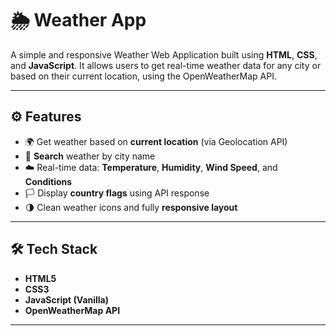 # 🌦️ Weather App

A simple and responsive Weather Web Application built using **HTML**, **CSS**, and **JavaScript**. It allows users to get real-time weather data for any city or based on their current location, using the OpenWeatherMap API.

---


## ⚙️ Features

- 🌍 Get weather based on **current location** (via Geolocation API)
- 🔎 **Search** weather by city name
- ☁️ Real-time data: **Temperature**, **Humidity**, **Wind Speed**, and **Conditions**
- 🏳️ Display **country flags** using API response
- 🌗 Clean weather icons and fully **responsive layout**

---


## 🛠️ Tech Stack

- **HTML5**
- **CSS3**
- **JavaScript (Vanilla)**
- **OpenWeatherMap API**

---